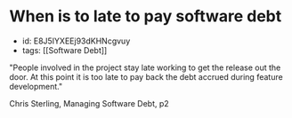 # When is to late to pay software debt
* id: E8J5IYXEEj93dKHNcgvuy
* tags: [[Software Debt]]

"People involved in the project stay late working to get the release out the door. At this point it is too late to pay back the debt accrued during feature development."

Chris Sterling, Managing Software Debt, p2